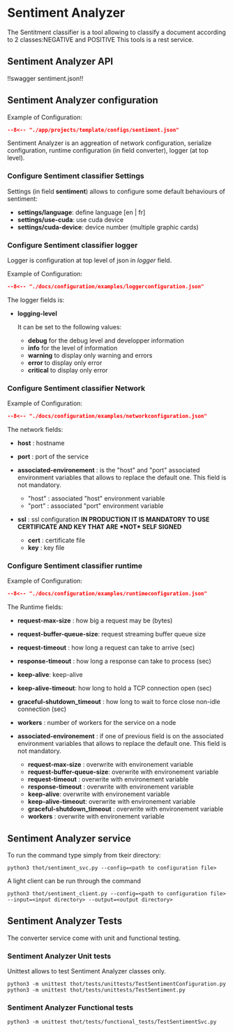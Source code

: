 # Sentiment Analyzer

The Sentitment classifier is a tool allowing to classify a document according to 2 classes:NEGATIVE and POSITIVE
This tools is a rest service.

## Sentiment Analyzer API

!!swagger sentiment.json!!

## Sentiment Analyzer configuration

Example of Configuration:


```json title="search.json"
--8<-- "./app/projects/template/configs/sentiment.json"
```

Sentiment Analyzer is an aggreation of network configuration, serialize configuration, runtime configuration (in field converter), logger (at top level).

### Configure Sentiment classifier Settings

Settings (in field **sentiment**) allows to configure some default behaviours of sentiment:

- **settings/language**: define language \[en | fr\]
- **settings/use-cuda**: use cuda device
- **settings/cuda-device**: device number (multiple graphic cards)

### Configure Sentiment classifier logger

Logger is configuration at top level of json in *logger* field.

Example of Configuration:

```json title="logger configuration"
--8<-- "./docs/configuration/examples/loggerconfiguration.json"
```

The logger fields is:

- **logging-level**

  It can be set to the following values:

  - **debug** for the debug level and developper information
  - **info** for the level of information
  - **warning** to display only warning and errors
  - **error** to display only error
  - **critical** to display only error

### Configure Sentiment classifier Network

Example of Configuration:

```json title="network configuration"
--8<-- "./docs/configuration/examples/networkconfiguration.json"
```

The network fields:

- **host** : hostname

- **port** : port of the service

- **associated-environement** : is the "host" and "port" associated environment variables that allows to replace the default one. This field is not mandatory.

  - "host" : associated "host" environment variable
  - "port" : associated "port" environment variable

- **ssl** : ssl configuration **IN PRODUCTION IT IS MANDATORY TO USE CERTIFICATE AND KEY THAT ARE \*NOT\* SELF SIGNED**

  - **cert** : certificate file
  - **key** : key file


### Configure Sentiment classifier runtime

Example of Configuration:

```json title="network configuration"
--8<-- "./docs/configuration/examples/runtimeconfiguration.json"
```

The Runtime fields:

- **request-max-size** : how big a request may be (bytes)

- **request-buffer-queue-size**: request streaming buffer queue size

- **request-timeout** : how long a request can take to arrive (sec)

- **response-timeout** : how long a response can take to process (sec)

- **keep-alive**: keep-alive

- **keep-alive-timeout**: how long to hold a TCP connection open (sec)

- **graceful-shutdown_timeout** : how long to wait to force close non-idle connection (sec)

- **workers** : number of workers for the service on a node

- **associated-environement** : if one of previous field is on the associated environment variables that allows to replace the  default one. This field is not mandatory.

  - **request-max-size** : overwrite with environement variable
  - **request-buffer-queue-size**: overwrite with environement variable
  - **request-timeout** : overwrite with environement variable
  - **response-timeout** : overwrite with environement variable
  - **keep-alive**: overwrite with environement variable
  - **keep-alive-timeout**: overwrite with environement variable
  - **graceful-shutdown_timeout** : overwrite with environement variable
  - **workers** : overwrite with environement variable

## Sentiment Analyzer service

To run the command type simply from tkeir directory:

```shell
python3 thot/sentiment_svc.py --config=<path to configuration file>
```

A light client can be run through the command

```shell
python3 thot/sentiment_client.py --config=<path to configuration file> --input=<input directory> --output=<output directory>
```

## Sentiment Analyzer Tests

The converter service come with unit and functional testing.

### Sentiment Analyzer Unit tests

Unittest allows to test Sentiment Analyzer classes only.

```shell
python3 -m unittest thot/tests/unittests/TestSentimentConfiguration.py
python3 -m unittest thot/tests/unittests/TestSentiment.py
```

### Sentiment Analyzer Functional tests

```shell
python3 -m unittest thot/tests/functional_tests/TestSentimentSvc.py
```
